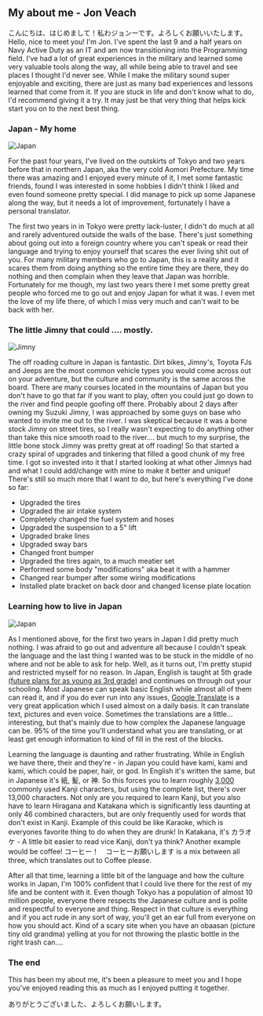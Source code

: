 ## My about me - Jon Veach

こんにちは、はじめまして！私わジョンーです。よろしくお願いいたします。　Hello, nice to meet you! I'm Jon.  I've spent the last 9 and a half years on Navy Active Duty as an IT and am now transitioning into the Programming field.  I've had a lot of great experiences in the military and learned some very valuable tools along the way, all while being able to travel and see places I thought I'd never see.  While I make the military sound super enjoyable and exciting, there are just as many bad experiences and lessons learned that come from it.  If you are stuck in life and don't know what to do, I'd recommend giving it a try.  It may just be that very thing that helps kick start you on to the next best thing.



### Japan - My home
![Japan](https://i.imgur.com/nSQYhTR.jpg)

For the past four years, I've lived on the outskirts of Tokyo and two years before that in northern Japan, aka the very cold Aomori Prefecture.  My time there was amazing and I enjoyed every minute of it, I met some fantastic friends, found I was interested in some hobbies I didn't think I liked and even found someone pretty special.  I did manage to pick up some Japanese along the way, but it needs a lot of improvement, fortunately I have a personal translator.

The first two years in in Tokyo were pretty lack-luster, I didn't do much at all and rarely adventured outside the walls of the base.  There's just something about going out into a foreign country where you can't speak or read their language and trying to enjoy yourself that scares the ever living shit out of you.  For many military members who go to Japan, this is a reality and it scares them from doing anything so the entire time they are there, they do nothing and then complain when they leave that Japan was horrible.  Fortunately for me though, my last two years there I met some pretty great people who forced me to go out and enjoy Japan for what it was.  I even met the love of my life there, of which I miss very much and can't wait to be back with her.



### The little Jimny that could .... mostly.
![Jimny](https://i.imgur.com/rKDxC0V.jpg)

The off roading culture in Japan is fantastic.  Dirt bikes, Jimny's, Toyota FJs and Jeeps are the most common vehicle types you would come across out on your adventure, but the culture and community is the same across the board.  There are many courses located in the mountains of Japan but you don't have to go that far if you want to play, often you could just go down to the river and find people goofing off there.  Probably about 2 days after owning my Suzuki Jimny, I was approached by some guys on base who wanted to invite me out to the river.  I was skeptical because it was a bone stock Jimny on street tires, so I really wasn't expecting to do anything other than take this nice smooth road to the river.... but much to my surprise, the little bone stock Jimny was pretty great at off roading!  So that started a crazy spiral of upgrades and tinkering that filled a good chunk of my free time.  I got so invested into it that I started looking at what other Jimnys had and what I could add/change with mine to make it better and unique!  There's still so much more that I want to do, but here's everything I've done so far:  

- Upgraded the tires
- Upgraded the air intake system
- Completely changed the fuel system and hoses
- Upgraded the suspension to a 5" lift
- Upgraded brake lines
- Upgraded sway bars
- Changed front bumper
- Upgraded the tires again, to a much meatier set
- Performed some body "modifications" aka beat it with a hammer
- Changed rear bumper after some wiring modifications
- Installed plate bracket on back door and changed license plate location



### Learning how to live in Japan

![Japan](https://i.imgur.com/agSCi3z.jpg)

As I mentioned above, for the first two years in Japan I did pretty much nothing.  I was afraid to go out and adventure all because I couldn't speak the language and the last thing I wanted was to be stuck in the middle of no where and not be able to ask for help.  Well, as it turns out, I'm pretty stupid and restricted myself for no reason.  In Japan, English is taught at 5th grade [(future plans for as young as 3rd grade)](https://www.japantimes.co.jp/news/2016/09/05/reference/english-heads-elementary-school-2020-hurdles-abound/#.XRGEBo97lPZ) and continues on through out your schooling.  Most Japanese can speak basic English while almost all of them can read it, and if you do ever run into any issues, [Google Translate](https://translate.google.com/#view=home&op=translate&sl=en&tl=ja) is a very great application which I used almost on a daily basis.  It can translate text, pictures and even voice.  Sometimes the translations are a little... interesting, but that's mainly due to how complex the Japanese language can be.  95% of the time you'll understand what you are translating, or at least get enough information to kind of fill in the rest of the blocks.

Learning the language is daunting and rather frustrating.  While in English we have there, their and they're - in Japan you could have kami, kami and kami, which could be paper, hair, or god.  In English it's written the same, but in Japanese it's 紙, 髪, or 神.  So this forces you to learn roughly [3,000](https://en.wikipedia.org/wiki/Kanji) commonly used Kanji characters, but using the complete list, there's over 13,000 characters.  Not only are you required to learn Kanji, but you also have to learn Hiragana and Katakana which is significantly less daunting at only 46 combined characters, but are only frequently used for words that don't exist in Kanji.  Example of this could be like Karaoke, which is everyones favorite thing to do when they are drunk!  In Katakana, it's カラオケ - A little bit easier to read vice Kanji, don't ya think?  Another example would be coffee!  コーヒー！　コーヒーお願いします is a mix between all three, which translates out to Coffee please.

After all that time, learning a little bit of the language and how the culture works in Japan, I'm 100% confident that I could live there for the rest of my life and be content with it.  Even though Tokyo has a population of almost 10 million people, everyone there respects the Japanese culture and is polite and respectful to everyone and thing.  Respect in that culture is everything and if you act rude in any sort of way, you'll get an ear full from everyone on how you should act.  Kind of a scary site when you have an obaasan (picture tiny old grandma) yelling at you for not throwing the plastic bottle in the right trash can.... 



### The end

This has been my about me, it's been a pleasure to meet you and I hope you've enjoyed reading this as much as I enjoyed putting it together.  

ありがとうございました、よろしくお願いします。
